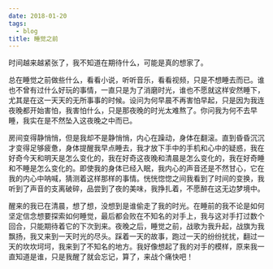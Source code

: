 ```yaml
---
date: 2018-01-20
tags:
  - blog
title: 睡觉之前
---
```


时间越来越紧张了，我不知道在期待什么，可能是真的想家了。

<!--more-->

总在睡觉之前做些什么，看看小说，听听音乐，看看视频，只是不想睡去而已。谁也不曾有过什么好玩的事情，一直只是为了消磨时光，谁也不愿就这样安然睡下，尤其是在这一天天的无所事事的时候。设问为何早晨不再害怕早起，只是因为我连夜晚都开始害怕，我害怕什么，只是那夜晚的时光太难熬了。你问我为何不去早睡，我实在是不然坠入这夜晚之中而已。

房间变得静悄悄，但是我却不是静悄悄，内心在躁动，身体在翻滚。直到昏昏沉沉才变得足够疲惫，身体提醒我早点睡去，我才放下手中的手机和心中的疑惑，我在好奇今天和明天是怎么变化的，我在好奇这夜晚和清晨是怎么变化的，我在好奇睡和不睡是怎么变化的。即使我的身体已经入眠，我内心的声音还是不然甘心，它在我的内心中呐喊，猜测着这样那样的事情。恍恍惚惚之间我看到了时间的变换，我听到了声音的支离破碎，品尝到了夜的美味，我挣扎着，不愿醉在这无边梦境中。

醒来的我已在清晨，想了想，没想到是谁偷走了我的时光。在睡前的我不论是如何坚定信念想要探索如何睡觉，最后都会败在不知名的对手上，我与这对手打过数个回合，只能期待着它的下次到来。夜晚之后，睡觉之前，战歌为我升起，战旗为我飘扬，我又来到一天时光的尽头。踩着一天的故事，跑过一天的纷纷扰扰，翻过一天的坎坎坷坷，我来到了不知名的地方。我好像想起了我的对手的模样，原来我一直知道是谁，只是我醒了就会忘记，算了，来战个痛快吧！
